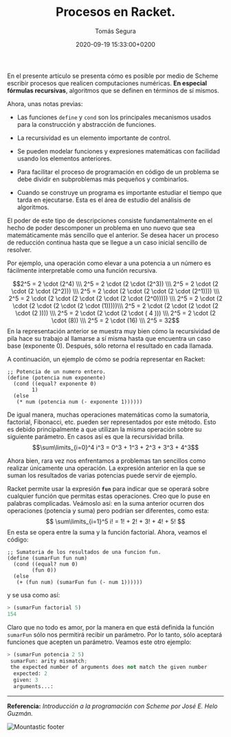 ﻿---
layout: article
title: Procesos en Racket.
date: 2020-09-19 15:33:00+0200
author: Tomás Segura
coverPhoto: https://uploads-ssl.webflow.com/5d19bb502daf2fbde3383a21/5e2af13c47a6a24a8f608ac5_what-is-business-process.jpg
---

En el presente artículo se presenta cómo es posible por medio de Scheme escribir procesos que realicen computaciones numéricas. **En especial fórmulas recursivas**, algoritmos que se definen en términos de sí mismos.

Ahora, unas notas previas:
- Las funciones `define` y `cond` son los principales mecanismos usados para la construcción y abstracción de funciones. 

- La recursividad es un elemento importante de control.

- Se pueden modelar funciones y expresiones matemáticas con facilidad usando los elementos anteriores.

- Para facilitar el proceso de programación en código de un problema se debe dividir en subproblemas más pequeños y combinarlos.

- Cuando se construye un programa es importante estudiar el tiempo que tarda en ejecutarse. Esta es el área de estudio del análisis de algoritmos.

El poder de este tipo de descripciones consiste fundamentalmente en el hecho de poder descomponer un problema en uno nuevo que sea matemáticamente más sencillo que el anterior. Se desea hacer un proceso de reducción continua hasta que se llegue a un caso inicial sencillo de resolver.

Por ejemplo, una operación como elevar a una potencia a un número es fácilmente interpretable como una función recursiva.

$$2^5 = 2 \cdot (2^4) \\\
2^5 = 2 \cdot (2 \cdot (2^3)) \\\
2^5 = 2 \cdot (2 \cdot (2 \cdot (2^2))) \\\
2^5 = 2 \cdot (2 \cdot (2 \cdot (2 \cdot (2^1)))) \\\
2^5 = 2 \cdot (2 \cdot (2 \cdot (2 \cdot (2 \cdot (2^0))))) \\\
2^5 = 2 \cdot (2 \cdot (2 \cdot (2 \cdot (2 \cdot (1)))))\\\
2^5 = 2 \cdot (2 \cdot (2 \cdot (2 \cdot (2 ))))  \\\
2^5 = 2 \cdot (2 \cdot (2 \cdot ( 4 )))  \\\
2^5 = 2 \cdot (2 \cdot (8))  \\\
2^5 = 2 \cdot (16)  \\\
2^5 = 32$$
En la representación anterior se muestra muy bien cómo la recursividad de pila hace su trabajo al llamarse a sí misma hasta que encuentra un caso base (exponente 0). Después, sólo retorna el resultado en cada llamada.

A continuación, un ejemplo de cómo se podría representar en Racket:
```
;; Potencia de un numero entero.
(define (potencia num exponente)
  (cond ((equal? exponente 0)
        1)
  (else
   (* num (potencia num (- exponente 1))))))  
```

De igual manera, muchas operaciones matemáticas como la sumatoria, factorial, Fibonacci, etc. pueden ser representados por este método. Esto es debido principalmente a que utilizan la misma operación sobre su siguiente parámetro. En casos así es que la recursividad brilla.
$$\sum\limits_{i=0}^4 i^3 = 0^3 + 1^3 + 2^3 + 3^3 + 4^3$$

Ahora bien, rara vez nos enfrentamos a problemas tan sencillos como realizar únicamente una operación. La expresión anterior en la que se suman los resultados de varias potencias puede servir de ejemplo. 

Racket permite usar la expresión **`fun`** para indicar que se operará sobre cualquier función que permitas estas operaciones. Creo que lo puse en palabras complicadas. Veámoslo así: en la suma anterior ocurren dos operaciones (potencia y suma) pero podrían ser diferentes, como esta:
$$
\sum\limits_{i=1}^5 i! = 1! + 2! + 3! + 4! + 5!
$$
En esta se opera entre la suma y la función factorial. Ahora, veamos el código:

```
;; Sumatoria de los resultados de una funcion fun.
(define (sumarFun fun num)
  (cond ((equal? num 0)
        (fun 0))
  (else
   (+ (fun num) (sumarFun fun (- num 1))))))
```

y se usa como así:
```python
> (sumarFun factorial 5)
154
```
Claro que no todo es amor, por la manera en que está definida la función `sumarFun` sólo nos permitirá recibir un parámetro. Por lo tanto, sólo aceptará funciones que acepten un parámetro. Veamos este otro ejemplo:
```python
> (sumarFun potencia 2 5)
 sumarFun: arity mismatch;
 the expected number of arguments does not match the given number
  expected: 2
  given: 3
  arguments...:
```

-----
**Referencia:** *Introducción a la programación con Scheme por José E. Helo Guzmán.*

![Mountastic  footer](https://user-images.githubusercontent.com/38998436/87217793-5fa59d80-c30a-11ea-94e7-81be3d541319.png)
